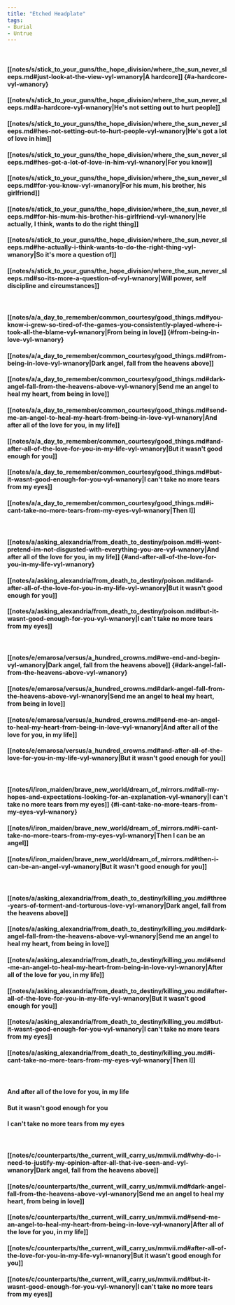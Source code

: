 ```yaml
---
title: "Etched Headplate"
tags:
- Burial
- Untrue
---
```

&nbsp;
#### [[notes/s/stick_to_your_guns/the_hope_division/where_the_sun_never_sleeps.md#just-look-at-the-view-vyl-wnanory|A hardcore]] {#a-hardcore-vyl-wnanory}
#### [[notes/s/stick_to_your_guns/the_hope_division/where_the_sun_never_sleeps.md#a-hardcore-vyl-wnanory|He's not setting out to hurt people]]
#### [[notes/s/stick_to_your_guns/the_hope_division/where_the_sun_never_sleeps.md#hes-not-setting-out-to-hurt-people-vyl-wnanory|He's got a lot of love in him]]
#### [[notes/s/stick_to_your_guns/the_hope_division/where_the_sun_never_sleeps.md#hes-got-a-lot-of-love-in-him-vyl-wnanory|For you know]]
#### [[notes/s/stick_to_your_guns/the_hope_division/where_the_sun_never_sleeps.md#for-you-know-vyl-wnanory|For his mum, his brother, his girlfriend]]
#### [[notes/s/stick_to_your_guns/the_hope_division/where_the_sun_never_sleeps.md#for-his-mum-his-brother-his-girlfriend-vyl-wnanory|He actually, I think, wants to do the right thing]]
#### [[notes/s/stick_to_your_guns/the_hope_division/where_the_sun_never_sleeps.md#he-actually-i-think-wants-to-do-the-right-thing-vyl-wnanory|So it's more a question of]]
#### [[notes/s/stick_to_your_guns/the_hope_division/where_the_sun_never_sleeps.md#so-its-more-a-question-of-vyl-wnanory|Will power, self discipline and circumstances]]
&nbsp;
#### [[notes/a/a_day_to_remember/common_courtesy/good_things.md#you-know-i-grew-so-tired-of-the-games-you-consistently-played-where-i-took-all-the-blame-vyl-wnanory|From being in love]] {#from-being-in-love-vyl-wnanory}
#### [[notes/a/a_day_to_remember/common_courtesy/good_things.md#from-being-in-love-vyl-wnanory|Dark angel, fall from the heavens above]]
#### [[notes/a/a_day_to_remember/common_courtesy/good_things.md#dark-angel-fall-from-the-heavens-above-vyl-wnanory|Send me an angel to heal my heart, from being in love]]
#### [[notes/a/a_day_to_remember/common_courtesy/good_things.md#send-me-an-angel-to-heal-my-heart-from-being-in-love-vyl-wnanory|And after all of the love for you, in my life]]
#### [[notes/a/a_day_to_remember/common_courtesy/good_things.md#and-after-all-of-the-love-for-you-in-my-life-vyl-wnanory|But it wasn't good enough for you]]
#### [[notes/a/a_day_to_remember/common_courtesy/good_things.md#but-it-wasnt-good-enough-for-you-vyl-wnanory|I can't take no more tears from my eyes]]
#### [[notes/a/a_day_to_remember/common_courtesy/good_things.md#i-cant-take-no-more-tears-from-my-eyes-vyl-wnanory|Then I]]
&nbsp;
#### [[notes/a/asking_alexandria/from_death_to_destiny/poison.md#i-wont-pretend-im-not-disgusted-with-everything-you-are-vyl-wnanory|And after all of the love for you, in my life]] {#and-after-all-of-the-love-for-you-in-my-life-vyl-wnanory}
#### [[notes/a/asking_alexandria/from_death_to_destiny/poison.md#and-after-all-of-the-love-for-you-in-my-life-vyl-wnanory|But it wasn't good enough for you]]
#### [[notes/a/asking_alexandria/from_death_to_destiny/poison.md#but-it-wasnt-good-enough-for-you-vyl-wnanory|I can't take no more tears from my eyes]]
&nbsp;
#### [[notes/e/emarosa/versus/a_hundred_crowns.md#we-end-and-begin-vyl-wnanory|Dark angel, fall from the heavens above]] {#dark-angel-fall-from-the-heavens-above-vyl-wnanory}
#### [[notes/e/emarosa/versus/a_hundred_crowns.md#dark-angel-fall-from-the-heavens-above-vyl-wnanory|Send me an angel to heal my heart, from being in love]]
#### [[notes/e/emarosa/versus/a_hundred_crowns.md#send-me-an-angel-to-heal-my-heart-from-being-in-love-vyl-wnanory|And after all of the love for you, in my life]]
#### [[notes/e/emarosa/versus/a_hundred_crowns.md#and-after-all-of-the-love-for-you-in-my-life-vyl-wnanory|But it wasn't good enough for you]]
&nbsp;
#### [[notes/i/iron_maiden/brave_new_world/dream_of_mirrors.md#all-my-hopes-and-expectations-looking-for-an-explanation-vyl-wnanory|I can't take no more tears from my eyes]] {#i-cant-take-no-more-tears-from-my-eyes-vyl-wnanory}
#### [[notes/i/iron_maiden/brave_new_world/dream_of_mirrors.md#i-cant-take-no-more-tears-from-my-eyes-vyl-wnanory|Then I can be an angel]]
#### [[notes/i/iron_maiden/brave_new_world/dream_of_mirrors.md#then-i-can-be-an-angel-vyl-wnanory|But it wasn't good enough for you]]
&nbsp;
#### [[notes/a/asking_alexandria/from_death_to_destiny/killing_you.md#three-years-of-torment-and-torturous-love-vyl-wnanory|Dark angel, fall from the heavens above]]
#### [[notes/a/asking_alexandria/from_death_to_destiny/killing_you.md#dark-angel-fall-from-the-heavens-above-vyl-wnanory|Send me an angel to heal my heart, from being in love]]
#### [[notes/a/asking_alexandria/from_death_to_destiny/killing_you.md#send-me-an-angel-to-heal-my-heart-from-being-in-love-vyl-wnanory|After all of the love for you, in my life]]
#### [[notes/a/asking_alexandria/from_death_to_destiny/killing_you.md#after-all-of-the-love-for-you-in-my-life-vyl-wnanory|But it wasn't good enough for you]]
#### [[notes/a/asking_alexandria/from_death_to_destiny/killing_you.md#but-it-wasnt-good-enough-for-you-vyl-wnanory|I can't take no more tears from my eyes]]
#### [[notes/a/asking_alexandria/from_death_to_destiny/killing_you.md#i-cant-take-no-more-tears-from-my-eyes-vyl-wnanory|Then I]]
&nbsp;
#### And after all of the love for you, in my life
#### But it wasn't good enough for you
#### I can't take no more tears from my eyes
&nbsp;
#### [[notes/c/counterparts/the_current_will_carry_us/mmvii.md#why-do-i-need-to-justify-my-opinion-after-all-that-ive-seen-and-vyl-wnanory|Dark angel, fall from the heavens above]]
#### [[notes/c/counterparts/the_current_will_carry_us/mmvii.md#dark-angel-fall-from-the-heavens-above-vyl-wnanory|Send me an angel to heal my heart, from being in love]]
#### [[notes/c/counterparts/the_current_will_carry_us/mmvii.md#send-me-an-angel-to-heal-my-heart-from-being-in-love-vyl-wnanory|After all of the love for you, in my life]]
#### [[notes/c/counterparts/the_current_will_carry_us/mmvii.md#after-all-of-the-love-for-you-in-my-life-vyl-wnanory|But it wasn't good enough for you]]
#### [[notes/c/counterparts/the_current_will_carry_us/mmvii.md#but-it-wasnt-good-enough-for-you-vyl-wnanory|I can't take no more tears from my eyes]]
